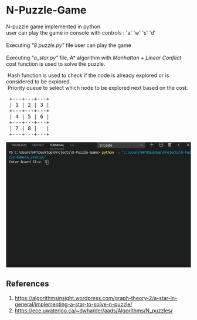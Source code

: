 # N-Puzzle-Game
N-puzzle game implemented in python<br>
user can play the game in console with controls : 'a' 'w' 's' 'd'<br><br>
Executing <i>"8 puzzle.py"</i> file user can play the game<br><br>
Executing <i>"a_star.py"</i> file, A* algorithm with <i>Manhattan + Linear Conflict</i> cost function is used to solve the puzzle.<br>
<p>
&nbsp;Hash function is used to check if the node is already explored or is considered to be explored.<br>
&nbsp;Priority queue to select which node to be explored next based on the cost.<br>
<p>
<pre>
 +---+---+---+
 | 1 | 2 | 3 |
 +---+---+---+
 | 4 | 5 | 6 |
 +---+---+---+
 | 7 | 8 |   |
 +---+---+---+
</pre>

![](Images/n_puzzle_a_star.gif)

<h2>References</h2>

1. https://algorithmsinsight.wordpress.com/graph-theory-2/a-star-in-general/implementing-a-star-to-solve-n-puzzle/
2. https://ece.uwaterloo.ca/~dwharder/aads/Algorithms/N_puzzles/